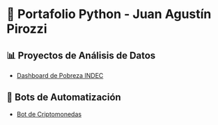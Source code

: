 # 🚀 Portafolio Python - Juan Agustín Pirozzi

## 📊 Proyectos de Análisis de Datos
- [Dashboard de Pobreza INDEC](dashboards/pobreza-indec)

## 🤖 Bots de Automatización
- [Bot de Criptomonedas](bots/bot-cripto)